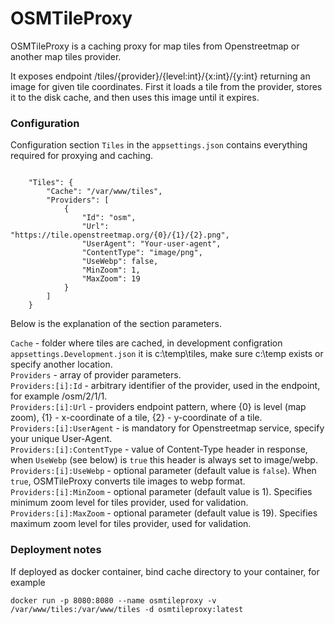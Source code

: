 # OSMTileProxy

OSMTileProxy is a caching proxy for map tiles from Openstreetmap or another map tiles provider.

It exposes endpoint /tiles/{provider}/{level:int}/{x:int}/{y:int} returning an image for given tile coordinates. First it loads a tile from the provider, stores it to the disk cache, and then uses this image until it expires.

### Configuration

Configuration section `Tiles` in the `appsettings.json` contains everything required for proxying and caching.

```

    "Tiles": {
        "Cache": "/var/www/tiles",
        "Providers": [
            {
                "Id": "osm",
                "Url": "https://tile.openstreetmap.org/{0}/{1}/{2}.png",
                "UserAgent": "Your-user-agent",
                "ContentType": "image/png",
                "UseWebp": false,
                "MinZoom": 1,
                "MaxZoom": 19
            }
        ]
    }

```

Below is the explanation of the section parameters.

`Cache` - folder where tiles are cached, in development configration `appsettings.Development.json` it is c:\temp\tiles, make sure c:\temp exists or specify another location.  
`Providers` - array of provider parameters.  
`Providers:[i]:Id` - arbitrary identifier of the provider, used in the endpoint, for example /osm/2/1/1.  
`Providers:[i]:Url` - providers endpoint pattern, where {0} is level (map zoom), {1} - x-coordinate of a tile, {2} - y-coordinate of a tile.  
`Providers:[i]:UserAgent` - is mandatory for Openstreetmap service, specify your unique User-Agent.  
`Providers:[i]:ContentType` - value of Content-Type header in response, when `UseWebp` (see below) is `true` this header is always set to image/webp.  
`Providers:[i]:UseWebp` - optional parameter (default value is `false`). When `true`, OSMTileProxy converts tile images to webp format.  
`Providers:[i]:MinZoom` - optional parameter (default value is 1). Specifies minimum zoom level for tiles provider, used for validation.  
`Providers:[i]:MaxZoom` - optional parameter (default value is 19). Specifies maximum zoom level for tiles provider, used for validation.

### Deployment notes

If deployed as docker container, bind cache directory to your container, for example

```
docker run -p 8080:8080 --name osmtileproxy -v /var/www/tiles:/var/www/tiles -d osmtileproxy:latest
```